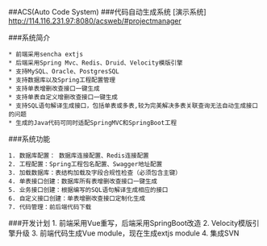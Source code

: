 ##ACS(Auto Code System)
###代码自动生成系统
[演示系统] http://114.116.231.97:8080/acsweb/#projectmanager

###系统简介

    * 前端采用sencha extjs
    * 后端采用Spring Mvc、Redis、Druid、Velocity模版引擎
    * 支持MySQL、Oracle、PostgresSQL
    * 支持数据库以及Spring工程配置管理
    * 支持单表增删改查接口一键生成
    * 支持单表自定义增删改查接口一键生成
    * 支持SQL语句解译生成接口，包括单表或多表,较为完美解决多表关联查询无法自动生成接口的问题
    * 生成的Java代码可同时适配SpringMVC和SpringBoot工程

###系统功能

    1. 数据库配置： 数据库连接配置、Redis连接配置
    2. 工程配置：Spring工程包名配置、Swagger地址配置
    3. 加载数据库：表结构加载及字段合规性检查（必须包含主键）
    4. 单表接口创建：数据库所有表增删改查接口一键生成
    5. 业务接口创建：根据编写的SQL语句解译生成相应的接口
    6. 自定义接口创建：单表增删改查接口定制化生成
    7. 代码管理：前后端代码下载

###开发计划
    1. 前端采用Vue重写，后端采用SpringBoot改造
    2. Velocity模版引擎升级
    3. 前端代码生成Vue module，现在生成extjs module
    4. 集成SVN

